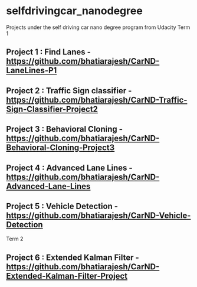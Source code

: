 # selfdrivingcar_nanodegree
Projects under the self driving car nano degree program from Udacity
Term 1
## Project 1 : Find Lanes - https://github.com/bhatiarajesh/CarND-LaneLines-P1
## Project 2 : Traffic Sign classifier - https://github.com/bhatiarajesh/CarND-Traffic-Sign-Classifier-Project2
## Project 3 : Behavioral Cloning - https://github.com/bhatiarajesh/CarND-Behavioral-Cloning-Project3
## Project 4 : Advanced Lane Lines - https://github.com/bhatiarajesh/CarND-Advanced-Lane-Lines
## Project 5 : Vehicle Detection - https://github.com/bhatiarajesh/CarND-Vehicle-Detection
Term 2
## Project 6 : Extended Kalman Filter - https://github.com/bhatiarajesh/CarND-Extended-Kalman-Filter-Project
